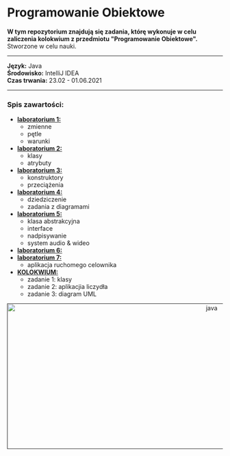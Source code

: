 # Programowanie Obiektowe
__W tym repozytorium znajdują się zadania, którę wykonuje w celu zaliczenia kolokwium z przedmiotu "Programowanie Obiektowe".__  
Stworzone w celu nauki.
***
__Język:__ Java  
__Środowisko:__ IntelliJ IDEA  
__Czas trwania:__ 23.02 - 01.06.2021  
***

### Spis zawartości:
* [__laboratorium 1:__](https://github.com/jkrotoszynska/programowanieObiektowe/tree/master/lab01)
  * zmienne
  * pętle
  * warunki
* [__laboratorium 2:__](https://github.com/jkrotoszynska/programowanieObiektowe/tree/master/lab02)
  * klasy
  * atrybuty
* [__laboratorium 3:__](https://github.com/jkrotoszynska/programowanieObiektowe/tree/master/lab03)
  * konstruktory
  * przeciążenia
* [__laboratorium 4:__](https://github.com/jkrotoszynska/programowanieObiektowe/tree/master/lab04)
  * dziedziczenie
  * zadania z diagramami
* [__laboratorium 5:__](https://github.com/jkrotoszynska/programowanieObiektowe/tree/master/lab05)
  * klasa abstrakcyjna
  * interface
  * nadpisywanie
  * system audio & wideo
* [__laboratorium 6:__](https://github.com/jkrotoszynska/programowanieObiektowe/tree/master/lab06)
* [__laboratorium 7:__](https://github.com/jkrotoszynska/programowanieObiektowe/tree/master/lab07)
  * aplikacja ruchomego celownika
* [__KOLOKWIUM:__](https://github.com/jkrotoszynska/programowanieObiektowe/tree/master/kolokwium)
  * zadanie 1: klasy
  * zadanie 2: aplikacjia liczydła
  * zadanie 3: diagram UML

<p align="center">
   <a href="" target="_blank"> <img src="https://www.devtalks.ro/wp-content/uploads/2018/04/poza1-3.png" alt="java" width="940" height="340"/> </a>  
      </p>
